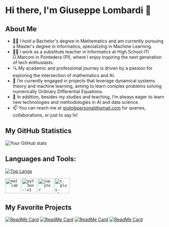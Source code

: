 # Hi there, I'm Giuseppe Lombardi 👋

## About Me
- 👨‍🎓 I hold a Bachelor's degree in Mathematics and am currently pursuing a Master's degree in Informatics, specializing in Machine Learning.
- 🧑‍🏫 I work as a substitute teacher in Informatics at High School ITI G.Marconi in Pontedera (PI), where I enjoy inspiring the next generation of tech enthusiasts.
- 🔍 My academic and professional journey is driven by a passion for exploring the intersection of mathematics and AI.
- 🤖 I’m currently engaged in projects that leverage dynamical systems theory and machine learning, aiming to learn complex problems solving numerically Ordinary Differential Equations.
- 🌱 In addition, besides my studies and teaching, I’m always eager to learn new technologies and methodologies in AI and data science.
- 📫 You can reach me at [giulmbpersonal@gmail.com](mailto:giulmbpersonal@gmail.com) for queries, collaborations, or just to say hi!


## My GitHub Statistics

![Your GitHub stats](https://github-readme-stats.vercel.app/api?username=icezimmer&show_icons=true&theme=radical)

## Languages and Tools:

[![Top Langs](https://github-readme-stats.vercel.app/api/top-langs/?username=icezimmer&layout=compact)](https://github.com/anuraghazra/github-readme-stats)

<code><img width="48" height="48" src="https://img.icons8.com/fluency/48/matlab.png" alt="matlab"/></code>
<code><img width="48" height="48" src="https://img.icons8.com/color/48/python--v1.png" alt="python--v1"/></code>
<code><img width="48" height="48" src="https://img.icons8.com/fluency/48/jupyter.png" alt="jupyter"/></code>
<code><img width="48" height="48" src="https://img.icons8.com/color/48/c-plus-plus-logo.png" alt="c-plus-plus-logo"/></code>

## My Favorite Projects
<!-- This section can be used to highlight your best repositories. Use repository cards -->

[![ReadMe Card](https://github-readme-stats.vercel.app/api/pin/?username=icezimmer&repo=ConstrainedOptimization)](https://github.com/icezimmer/ConstrainedOptimization)
[![ReadMe Card](https://github-readme-stats.vercel.app/api/pin/?username=icezimmer&repo=RC)](https://github.com/icezimmer/RC)
[![ReadMe Card](https://github-readme-stats.vercel.app/api/pin/?username=nikodallanoce&repo=DataMiningProject)](https://github.com/nikodallanoce/DataMiningProject)
[![ReadMe Card](https://github-readme-stats.vercel.app/api/pin/?username=nikodallanoce&repo=PokeBOT)](https://github.com/nikodallanoce/PokeBOT)


